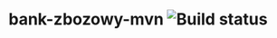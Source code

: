 # bank-zbozowy-mvn ![Build status](https://travis-ci.com/jakub-frieske/bank-zbozowy-mvn.svg?branch=main)
